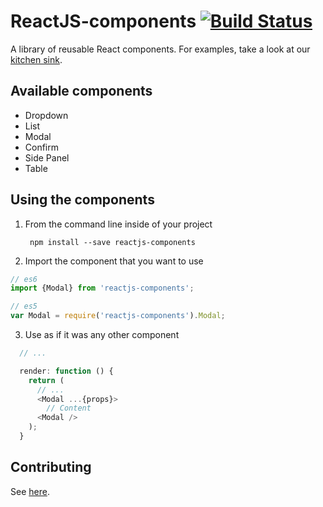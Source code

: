 # ReactJS-components [![Build Status](https://travis-ci.org/mesosphere/reactjs-components.svg?branch=master)](https://travis-ci.org/mesosphere/reactjs-components)
A library of reusable React components. For examples, take a look at our
[kitchen sink](http://mesosphere.github.io/reactjs-components/).

## Available components
* Dropdown
* List
* Modal
* Confirm
* Side Panel
* Table

## Using the components


1. From the command line inside of your project

        npm install --save reactjs-components

2. Import the component that you want to use

  ```js
  // es6
  import {Modal} from 'reactjs-components';

  // es5
  var Modal = require('reactjs-components').Modal;
  ```


3. Use as if it was any other component

  ```js
    // ...

    render: function () {
      return (
        // ...
        <Modal ...{props}>
          // Content
        <Modal />
      );
    }
  ```


## Contributing
See [here](https://github.com/mesosphere/reactjs-components/blob/master/CONTRIBUTING.md).
